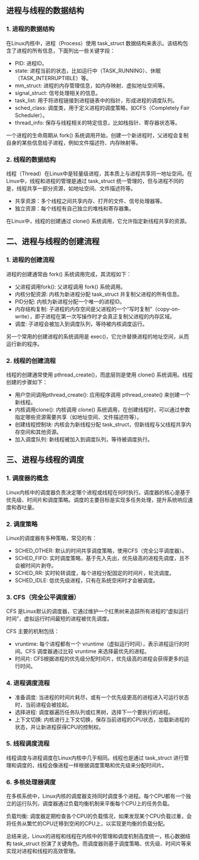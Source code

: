 ## 进程与线程的数据结构

### 1. 进程的数据结构
在Linux内核中，进程（Process）使用 task_struct 数据结构来表示。该结构包含了进程的所有信息，下面列出一些关键字段：

- PID: 进程ID。
- state: 进程当前的状态，比如运行中（TASK_RUNNING）、休眠（TASK_INTERRUPTIBLE）等。
- mm_struct: 进程的内存管理信息，如内存映射、虚拟地址空间等。
- signal_struct: 信号处理相关的信息。
- task_list: 用于将进程链接到进程链表中的指针，形成进程的调度队列。
- sched_class: 调度类，用于定义进程的调度策略，如CFS（Completely Fair Scheduler）。
- thread_info: 保存与线程相关的特定信息，比如栈指针、寄存器状态等。

一个进程的生命周期从 fork() 系统调用开始，创建一个新进程时，父进程会复制自身的某些信息给子进程，例如文件描述符、内存映射等。

### 2. 线程的数据结构

线程（Thread）在Linux中是轻量级进程，其本质上与进程共享同一地址空间。在Linux中，线程和进程的管理是通过 task_struct 统一管理的，但与进程不同的是，线程共享一部分资源，如地址空间、文件描述符等。

- 共享资源：多个线程之间共享内存、打开的文件、信号处理器等。
- 独立资源：每个线程有自己独立的堆栈和寄存器集。

在Linux中，线程的创建通过 clone() 系统调用，它允许指定新线程共享的资源。

## 二、进程与线程的创建流程

### 1. 进程的创建流程

进程的创建通常由 fork() 系统调用完成，其流程如下：

- 父进程调用fork(): 父进程调用 fork() 系统调用。
- 内核分配资源: 内核为新进程分配 task_struct 并复制父进程的所有信息。
- PID分配: 内核为新进程分配一个唯一的进程ID。
- 内存结构复制: 子进程的内存空间是父进程的一个“写时复制”（copy-on-write），即子进程在第一次写操作时才会真正复制父进程的内存区域。
- 调度: 子进程会被加入到调度队列，等待被内核调度运行。

另一个常用的创建进程的系统调用是 exec()，它允许替换进程的地址空间，从而运行新的程序。

### 2. 线程的创建流程

线程的创建通常使用 pthread_create()，而底层则是使用 clone() 系统调用。线程创建的步骤如下：

- 用户空间调用pthread_create(): 应用程序调用 pthread_create() 来创建一个新线程。
- 内核调用clone(): 内核调用 clone() 系统调用，在创建线程时，可以通过参数指定哪些资源需要共享（如地址空间、文件描述符等）。
- 创建线程控制块: 内核会为新线程分配 task_struct，但新线程与父线程共享内存空间和其他资源。
- 加入调度队列: 新线程被加入到调度队列，等待被调度执行。

## 三、进程与线程的调度

### 1. 调度器的概念

Linux内核中的调度器负责决定哪个进程或线程在何时执行。调度器的核心是基于优先级、时间片和调度策略。调度的主要目标是实现多任务处理，提升系统响应速度和吞吐量。

### 2. 调度策略
Linux的调度器有多种策略，常见的有：

- SCHED_OTHER: 默认的时间共享调度策略，使用CFS（完全公平调度器）。
- SCHED_FIFO: 实时调度策略，基于先入先出，优先级高的进程先调度，且不会被时间片剥夺。
- SCHED_RR: 实时轮转调度，每个进程分配固定的时间片，轮流调度。
- SCHED_IDLE: 低优先级进程，只有在系统空闲时才会被调度。

### 3. CFS（完全公平调度器）
CFS 是Linux默认的调度器，它通过维护一个红黑树来追踪所有进程的“虚拟运行时间”，虚拟运行时间最短的进程被优先调度。

CFS 主要的机制包括：

- vruntime: 每个进程都有一个 vruntime（虚拟运行时间），表示进程运行的时间。CFS 调度器通过比较 vruntime 来选择最优先的进程。
- 时间片: CFS根据进程的优先级分配时间片，优先级高的进程会获得更多的运行时间。

### 4. 进程调度流程

- 准备调度: 当进程的时间片耗尽，或有一个优先级更高的进程进入可运行状态时，当前进程会被挂起。
- 选择进程: 调度器遍历任务队列或红黑树，选择下一个要执行的进程。
- 上下文切换: 内核进行上下文切换，保存当前进程的CPU状态，加载新进程的状态，并让新进程获得CPU的控制权。

### 5. 线程调度流程

线程调度与进程调度在Linux内核中几乎相同。线程也是通过 task_struct 进行管理和调度的，线程会像进程一样根据调度策略和优先级来分配时间片。

### 6. 多核处理器调度

在多核系统中，Linux内核的调度器支持同时调度多个进程。每个CPU都有一个独立的运行队列，调度器通过负载均衡机制来平衡每个CPU上的任务负载。

负载均衡: 调度器定期检查各个CPU的负载情况，如果发现某个CPU负载过重，会将任务从繁忙的CPU迁移到空闲的CPU上，以实现更均衡的负载分配。

总结来说，Linux的进程和线程在内核中的管理和调度机制高度统一，核心数据结构 task_struct 扮演了关键角色。而调度器则基于调度策略、优先级、时间片等来实现对进程和线程的高效管理。